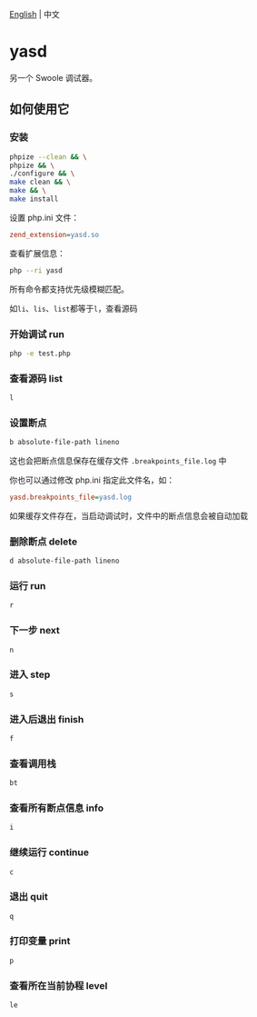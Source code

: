 [English](./README.md) | 中文

# yasd

另一个 Swoole 调试器。

## 如何使用它

### 安装

```bash
phpize --clean && \
phpize && \
./configure && \
make clean && \
make && \
make install
```

设置 php.ini 文件：

```ini
zend_extension=yasd.so
```

查看扩展信息：

```bash
php --ri yasd
```

所有命令都支持优先级模糊匹配。

如`li`、`lis`、`list`都等于`l`，查看源码

### 开始调试 run

```bash
php -e test.php
```

### 查看源码 list

```bash
l
```

### 设置断点

```bash
b absolute-file-path lineno
```

这也会把断点信息保存在缓存文件 `.breakpoints_file.log` 中

你也可以通过修改 php.ini 指定此文件名，如：

```ini
yasd.breakpoints_file=yasd.log
```

如果缓存文件存在，当启动调试时，文件中的断点信息会被自动加载

### 删除断点 delete

```bash
d absolute-file-path lineno
```

### 运行 run

```bash
r
```

### 下一步 next

```bash
n
```

### 进入 step

```bash
s
```

### 进入后退出 finish

```bash
f
```

### 查看调用栈

```bash
bt
```

### 查看所有断点信息 info

```bash
i
```

### 继续运行 continue

```bash
c
```

### 退出 quit

```bash
q
```

### 打印变量 print

```bash
p
```

### 查看所在当前协程 level

```bash
le
```
